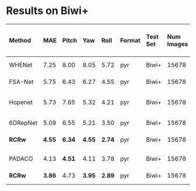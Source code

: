 # Results on Biwi+

|  Method | MAE | Pitch | Yaw | Roll | Format | Test Set | Num Images | Training Set | Crop | Unsup. Training on Test Set | Calibrated Biwi |
| :--- | :--- | :--- | :--- | :--- | :--- | :--- | :--- | :--- | :--- | :--- | :--- |
|  WHENet | 7.25 | 8.00 | 8.05 | 5.72 | pyr | Biwi+ | 15678 | 300W_LP | Biwi+ (DLIB+manual) | ✖ | ✔ |
|  FSA-Net | 5.75 | 6.43 | 6.27 | 4.55 | pyr | Biwi+ | 15678 | 300W_LP | Biwi+ (DLIB+manual) | ✖ | ✔ |
|  Hopenet | 5.73 | 7.65 | 5.32 | 4.21 | pyr | Biwi+ | 15678 | 300W_LP | Biwi+ -> Dockerface, Hopenet | ✖ | ✔ |
|  6DRepNet | 5.09 | 6.55 | 5.21 | 3.50 | pyr | Biwi+ | 15678 | 300W_LP | Biwi+ (DLIB+manual) | ✖ | ✔ |
|  **RCRw** | **4.55** | **6.34** | **4.55** | **2.74** | pyr | Biwi+ | 15678 | 300W-LP | Biwi+ (DLIB+manual) | ✔ | ✔ |
| | | | | | | | | | | | |
|  PADACO | 4.13 | **4.51** | 4.11 | 3.78 | pyr | Biwi+ | 15678 | SynHead++ | Biwi+ (DLIB+manual) | ✔ | ✔ |
|  **RCRw** | **3.86** | 4.73 | **3.95** | **2.89** | pyr | Biwi+ | 15678 | SynHead++ | Biwi+ (DLIB+manual) | ✔ | ✔ |